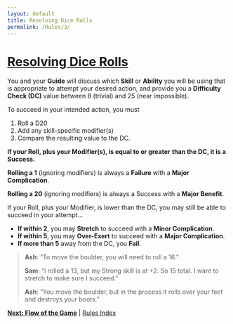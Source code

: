 ```yaml
---
layout: default
title: Resolving Dice Rolls
permalink: /Rules/3/
---
```

# [Resolving Dice Rolls](#resolving-dice-rolls)
You and your **Guide** will discuss which **Skill** or **Ability** you will be using that is appropriate to attempt your desired action, and provide you a **Difficulty Check (DC)** value between 8 (trivial) and 25 (near impossible).

To succeed in your intended action, you must
1. Roll a D20
2. Add any skill-specific modifier(s)
3. Compare the resulting value to the DC.

  **If your Roll, plus your Modifier(s), is equal to or greater**
  **than the DC, it is a Success.**

**Rolling a 1** (ignoring modifiers) is always a **Failure** with a **Major Complication**.

**Rolling a 20** (ignoring modifiers) is always a Success with a **Major Benefit**.

If your Roll, plus your Modifier, is lower than the DC,
you may still be able to succeed in your attempt…
- **If within 2**, you may **Stretch** to succeed with a **Minor Complication**. 
- **If within 5**, you may **Over-Exert** to succeed with a  **Major Complication**. 
- **If more than 5** away from the DC, you **Fail**.

>**Ash**: “To move the boulder, you will need to roll a 16.” 
>
>**Sam**: “I rolled a 13, but my Strong skill is at +2. So 15 	total. I want to stretch to make sure I succeed.”
>
>**Ash**: “You move the boulder, but in the process it rolls over your feet and destroys your boots.”

**[Next: Flow of the Game]({{site.baseurl}}/Rules/4/)** | [Rules Index]({{site.baseurl}}/Rules/Index/)
